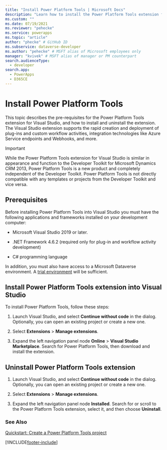 ```yaml
---
title: "Install Power Platform Tools | Microsoft Docs"
description: "Learn how to install the Power Platform Tools extension for Visual Studio."
ms.custom: ""
ms.date: 07/19/2021
ms.reviewer: "pehecke"
ms.service: powerapps
ms.topic: "article"
author: "phecke" # GitHub ID
ms.subservice: dataverse-developer
ms.author: "pehecke" # MSFT alias of Microsoft employees only
manager: "kvivek" # MSFT alias of manager or PM counterpart
search.audienceType: 
  - developer
search.app: 
  - PowerApps
  - D365CE
---
```


# Install Power Platform Tools

This topic describes the pre-requisites for the Power Platform Tools extension for Visual Studio, and how to install and uninstall the extension. The Visual Studio extension supports the rapid creation and deployment of plug-ins and custom workflow activities, integration technologies like Azure Service endpoints and Webhooks, and more.

> [!IMPORTANT]
> While the Power Platform Tools extension for Visual Studio is similar in appearance and function to the Developer Toolkit for Microsoft Dynamics CRM 2013, Power Platform Tools is a new product and completely independent of the Developer Toolkit. Power Platform Tools is not directly compatible with any templates or projects from the Developer Toolkit and vice versa.

## Prerequisites

Before installing Power Platform Tools into Visual Studio you must have the following applications and frameworks installed on your development computer:

- Microsoft Visual Studio 2019 or later.

- .NET Framework 4.6.2 (required only for plug-in and workflow activity development)

- C# programming language

In addition, you must also have access to a Microsoft Dataverse environment. A [trial environment](https://powerplatform.microsoft.com/dataverse/) will be sufficient.

## Install Power Platform Tools extension into Visual Studio

To install Power Platform Tools, follow these steps:

1. Launch Visual Studio, and select **Continue without code** in the dialog. Optionally, you can open an existing project or create a new one.

1. Select **Extensions** > **Manage extensions**.

1. Expand the left navigation panel node **Online** > **Visual Studio Marketplace**. Search for Power Platform Tools, then download and install the extension.

## Uninstall Power Platform Tools extension

1. Launch Visual Studio, and select **Continue without code** in the dialog. Optionally, you can open an existing project or create a new one.

1. Select **Extensions** > **Manage extensions**.

1. Expand the left navigation panel node **Installed**. Search for or scroll to the Power Platform Tools extension, select it, and then choose **Uninstall**.

### See Also

[Quickstart: Create a Power Platform Tools project](devtools-create-project.md)

[!INCLUDE[footer-include](../../../includes/footer-banner.md)]
